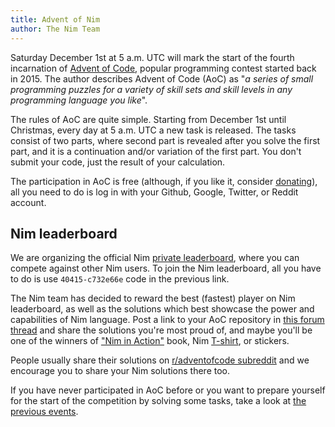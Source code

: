 ```yaml
---
title: Advent of Nim
author: The Nim Team
---
```


Saturday December 1st at 5 a.m. UTC will mark the start of the fourth incarnation of [Advent of Code](https://adventofcode.com/), popular programming contest started back in 2015.
The author describes Advent of Code (AoC) as "*a series of small programming puzzles for a variety of skill sets and skill levels in any programming language you like*".

The rules of AoC are quite simple.
Starting from December 1st until Christmas, every day at 5 a.m. UTC a new task is released.
The tasks consist of two parts, where second part is revealed after you solve the first part, and it is a continuation and/or variation of the first part.
You don't submit your code, just the result of your calculation.

The participation in AoC is free (although, if you like it, consider [donating](https://adventofcode.com/2018/support)), all you need to do is log in with your Github, Google, Twitter, or Reddit account.



## Nim leaderboard

We are organizing the official Nim [private leaderboard](https://adventofcode.com/2018/leaderboard/private), where you can compete against other Nim users.
To join the Nim leaderboard, all you have to do is use `40415-c732e66e` code in the previous link.

The Nim team has decided to reward the best (fastest) player on Nim leaderboard, as well as the solutions which best showcase the power and capabilities of Nim language.
Post a link to your AoC repository in [this forum thread](https://forum.nim-lang.org/t/4416) and share the solutions you're most proud of, and maybe you'll be one of the winners of ["Nim in Action"](https://book.picheta.me/) book, Nim [T-shirt](https://vangogh.teespring.com/v3/image/RBPbLAWhGKK_o7nwZHp6gYTN1d8/480/560.jpg), or stickers.

People usually share their solutions on [r/adventofcode subreddit](https://old.reddit.com/r/adventofcode/) and we encourage you to share your Nim solutions there too.

If you have never participated in AoC before or you want to prepare yourself for the start of the competition by solving some tasks, take a look at [the previous events](https://adventofcode.com/2018/events).
